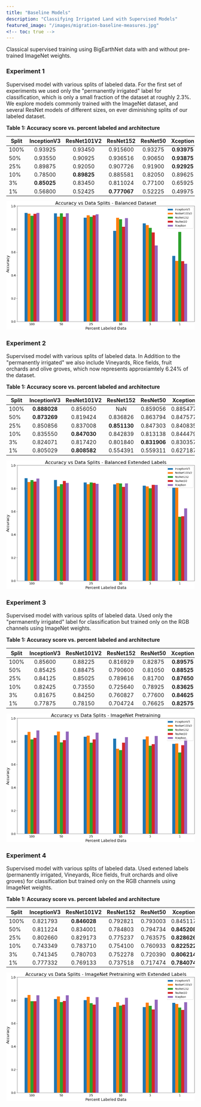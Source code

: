 ```yaml
---
title: "Baseline Models"
description: "Classifying Irrigated Land with Supervised Models"
featured_image: "/images/migration-baseline-measures.jpg"
<!-- toc: true -->
---
```


Classical supervised training using BigEarthNet data with and without pre-trained ImageNet weights.

### Experiment 1

Supervised model with various splits of labeled data. For the first set of experiments we used only the "permanently irrigated" label for classification, which is only a small fraction of the dataset at roughly 2.3%. We explore models commonly trained with the ImageNet dataset, and several ResNet models of different sizes, on ever diminishing splits of our labeled dataset.

**Table 1: Accuracy score vs. percent labeled and architecture**

|Split|InceptionV3|ResNet101V2|ResNet152|ResNet50|Xception|
|-|:---------:|:---------:|:-------:|:------:|:------:|
|100%|0.93925|0.93450|0.915600|0.93275|**0.93975**|
|50%|0.93550|0.90925|0.936516|0.90650|**0.93875**|
|25%|0.89875|0.92050|0.907726|0.91900|**0.92925**|
|10%|0.78500|**0.89825**|0.885581|0.82050|0.89625|
|3%|**0.85025**|0.83450|0.811024|0.77100|0.65925|
|1%|0.56800|0.52425|**0.777067**|0.52225|0.49975|


![](/images/supervised_baseline.png)

### Experiment 2

Supervised model with various splits of labeled data. In Addition to the "permanently irrigated" we also include Vineyards, Rice fields, fruit orchards and olive groves, which now represents approxiamtely 6.24% of the dataset.

**Table 1: Accuracy score vs. percent labeled and architecture**

|Split|InceptionV3|ResNet101V2|ResNet152|ResNet50|Xception|
|-|:---------:|:---------:|:-------:|:------:|:------:|
|100%|**0.888028**|0.856050|NaN|0.859056|0.885477|
|50%|**0.873269**|0.819424|0.836826|0.863794|0.847577|
|25%|0.850856|0.837008|**0.851130**|0.847303|0.840835|
|10%|0.835550|**0.847030**|0.842839|0.813138|0.844479|
|3%|0.824071|0.817420|0.801840|**0.831906**|0.830357|
|1%|0.805029|**0.808582**|0.554391|0.559311|0.627187|


![](/images/supervised_baseline_ex.png)

### Experiment 3

Supervised model with various splits of labeled data. Used only the "permanently irrigated" label for classification but trained only on the RGB channels using ImageNet weights.

**Table 1: Accuracy score vs. percent labeled and architecture**

|Split|InceptionV3|ResNet101V2|ResNet152|ResNet50|Xception|
|-|:---------:|:---------:|:-------:|:------:|:------:|
|100%|0.85600|0.88225|0.816929|0.82875|**0.89575**|
|50%|0.85425|0.88475|0.790600|0.81050|**0.88525**|
|25%|0.84125|0.85025|0.789616|0.81700|**0.87650**|
|10%|0.82425|0.73550|0.725640|0.78925|**0.83625**|
|3%|0.81675|0.84250|0.760827|0.77600|**0.84625**|
|1%|0.77875|0.78150|0.704724|0.76625|**0.82575**|


![](/images/supervised_baseline_pretrained.png)

### Experiment 4

Supervised model with various splits of labeled data. Used extened labels (permanently irrigated, Vineyards, Rice fields, fruit orchards and olive groves) for classification but trained only on the RGB channels using ImageNet weights.

**Table 1: Accuracy score vs. percent labeled and architecture**

|Split|InceptionV3|ResNet101V2|ResNet152|ResNet50|Xception|
|-|:---------:|:---------:|:-------:|:------:|:------:|
|100%|0.821793|**0.846028**|0.792821|0.793003|0.845117|
|50%|0.811224|0.834001|0.784803|0.794734|**0.845208**|
|25%|0.802660|0.829173|0.775237|0.763575|**0.828626**|
|10%|0.743349|0.783710|0.754100|0.760933|**0.822522**|
|3%|0.741345|0.780703|0.752278|0.720390|**0.806214**|
|1%|0.777332|0.769133|0.737518|0.717474|**0.784074**|


![](/images/supervised_baseline_pretrained_ex.png)
